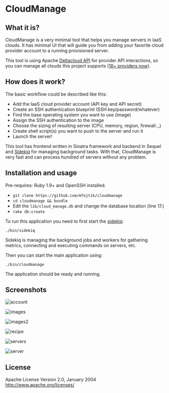 CloudManage
==============

What it is?
---------------------

CloudManage is a very minimal tool that helps you manage servers in IaaS clouds.
It has minimal UI that will guide you from adding your favorite cloud provider
account to a running provisioned server.

This tool is using Apache [Deltacloud API](http://deltacloud.org) for provider API interactions, so you
can manage all clouds this project supports ([18+ providers now](http://deltacloud.apache.org/drivers.html#drivers)).

How does it work?
--------------------

The basic workflow could be described like this:

* Add the IaaS cloud provider account (API key and API secret)
* Create an SSH authentication blueprint (SSH key/password/whatever)
* Find the base operating system you want to use (image)
* Assign the SSH authentication to the image
* Choose the sizing of resulting server (CPU, memory, region, firewall..,)
* Create shell script(s) you want to push to the server and run it
* Launch the server!

This tool has frontend written in Sinatra framework and backend in Sequel and
[Sidekiq](http://sidekiq.org) for managing background tasks.
With that, CloudManage is very fast and can process hundred of servers without
any problem.


Installation and usage
-------------

Pre-requires: Ruby 1.9+ and OpenSSH installed.


* `git clone https://github.com/mfojtik/cloudmanage`
* `cd cloudmanage && bundle`
* Edit the `lib/cloud_manage.db` and change the database location (line 17.)
* `rake db:create`

To run this application you need to first start the [sidekiq]():

`./bin/sidekiq`

Sidekiq is managing the background jobs and workers for gathering metrics,
connecting and executing commands on servers, etc.

Then you can start the main application using:

`./bin/cloudmanage`

The application should be ready and running.

Screenshots
-------------

![account](https://github.com/mfojtik/cloudmanage/master/screens/account.png)

![images](https://github.com/mfojtik/cloudmanage/master/screens/images.png)

![images2](https://github.com/mfojtik/cloudmanage/master/screens/images2.png)

![recipe](https://github.com/mfojtik/cloudmanage/master/screens/recipe.png)

![servers](https://github.com/mfojtik/cloudmanage/master/screens/servers.png)

![server](https://github.com/mfojtik/cloudmanage/master/screens/server.png)

License
--------
Apache License
Version 2.0, January 2004
http://www.apache.org/licenses/
